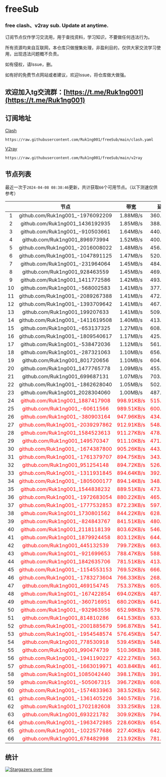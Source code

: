 # freeSub
### free clash、v2ray sub. Update at anytime.

订阅节点仅作学习交流用，用于查找资料，学习知识，不要做任何违法行为。

所有资源均来自互联网，本仓库只做搜集处理，非盈利目的，仅供大家交流学习使用，出现违法问题概不负责。

如有侵权，请Issue，删。

如有好的免费节点网站或者建议，欢迎Issue，将仓库做大做强。

## 欢迎加入tg交流群：[https://t.me/Ruk1ng001](https://t.me/Ruk1ng001)

## 订阅地址
[Clash](https://raw.githubusercontent.com/Ruk1ng001/freeSub/main/clash.yaml)
```
https://raw.githubusercontent.com/Ruk1ng001/freeSub/main/clash.yaml
```
[V2ray](https://raw.githubusercontent.com/Ruk1ng001/freeSub/main/v2ray)
```
https://raw.githubusercontent.com/Ruk1ng001/freeSub/main/v2ray
```

## 节点列表

最近一次于`2024-04-08 08:38:46`更新，共计获取`66`个可用节点。（以下测速仅供参考）

|  | 节点 | 带宽 | 延迟 |
|:-:|:--:|:--:|:--:|
 | 1 | github.com/Ruk1ng001_-1976092209 | 1.88MB/s | 360.00ms |
 | 2 | github.com/Ruk1ng001_1436192935 | 1.85MB/s | 388.00ms |
 | 3 | github.com/Ruk1ng001_-910503661 | 1.64MB/s | 440.00ms |
 | 4 | github.com/Ruk1ng001_896973994 | 1.52MB/s | 400.00ms |
 | 5 | github.com/Ruk1ng001_-2016008022 | 1.48MB/s | 456.00ms |
 | 6 | github.com/Ruk1ng001_-1047891125 | 1.47MB/s | 520.00ms |
 | 7 | github.com/Ruk1ng001_-231964064 | 1.45MB/s | 484.00ms |
 | 8 | github.com/Ruk1ng001_928463559 | 1.45MB/s | 469.00ms |
 | 9 | github.com/Ruk1ng001_1411772586 | 1.42MB/s | 493.00ms |
 | 10 | github.com/Ruk1ng001_-568002583 | 1.41MB/s | 377.00ms |
 | 11 | github.com/Ruk1ng001_-2089267388 | 1.41MB/s | 472.00ms |
 | 12 | github.com/Ruk1ng001_-1393709642 | 1.41MB/s | 467.00ms |
 | 13 | github.com/Ruk1ng001_199207633 | 1.41MB/s | 509.00ms |
 | 14 | github.com/Ruk1ng001_-1411619508 | 1.40MB/s | 413.00ms |
 | 15 | github.com/Ruk1ng001_-653137325 | 1.27MB/s | 608.00ms |
 | 16 | github.com/Ruk1ng001_-1809540617 | 1.17MB/s | 425.00ms |
 | 17 | github.com/Ruk1ng001_-538472036 | 1.12MB/s | 561.00ms |
 | 18 | github.com/Ruk1ng001_-287321063 | 1.10MB/s | 656.00ms |
 | 19 | github.com/Ruk1ng001_801720656 | 1.10MB/s | 604.00ms |
 | 20 | github.com/Ruk1ng001_1477765778 | 1.09MB/s | 455.00ms |
 | 21 | github.com/Ruk1ng001_699687131 | 1.07MB/s | 703.00ms |
 | 22 | github.com/Ruk1ng001_-1862628040 | 1.05MB/s | 502.00ms |
 | 23 | github.com/Ruk1ng001_2028304060 | 1.00MB/s | 487.00ms |
 | 24 | <font color=red>github.com/Ruk1ng001_1887417908</font> | <font color=red>998.91KB/s</font> | <font color=red>515.00ms</font> |
 | 25 | <font color=red>github.com/Ruk1ng001_-60611566</font> | <font color=red>989.51KB/s</font> | <font color=red>600.00ms</font> |
 | 26 | <font color=red>github.com/Ruk1ng001_-380903164</font> | <font color=red>947.96KB/s</font> | <font color=red>434.00ms</font> |
 | 27 | <font color=red>github.com/Ruk1ng001_-2039297862</font> | <font color=red>912.91KB/s</font> | <font color=red>548.00ms</font> |
 | 28 | <font color=red>github.com/Ruk1ng001_1584523613</font> | <font color=red>911.27KB/s</font> | <font color=red>478.00ms</font> |
 | 29 | <font color=red>github.com/Ruk1ng001_149570347</font> | <font color=red>911.10KB/s</font> | <font color=red>471.00ms</font> |
 | 30 | <font color=red>github.com/Ruk1ng001_-1674387800</font> | <font color=red>905.26KB/s</font> | <font color=red>443.00ms</font> |
 | 31 | <font color=red>github.com/Ruk1ng001_-1761379707</font> | <font color=red>894.75KB/s</font> | <font color=red>343.00ms</font> |
 | 32 | <font color=red>github.com/Ruk1ng001_951254148</font> | <font color=red>894.72KB/s</font> | <font color=red>526.00ms</font> |
 | 33 | <font color=red>github.com/Ruk1ng001_-1311931845</font> | <font color=red>894.64KB/s</font> | <font color=red>392.00ms</font> |
 | 34 | <font color=red>github.com/Ruk1ng001_-1805000177</font> | <font color=red>894.14KB/s</font> | <font color=red>348.00ms</font> |
 | 35 | <font color=red>github.com/Ruk1ng001_1544838232</font> | <font color=red>889.51KB/s</font> | <font color=red>473.00ms</font> |
 | 36 | <font color=red>github.com/Ruk1ng001_-1972683054</font> | <font color=red>880.22KB/s</font> | <font color=red>465.00ms</font> |
 | 37 | <font color=red>github.com/Ruk1ng001_-1777532853</font> | <font color=red>872.23KB/s</font> | <font color=red>597.00ms</font> |
 | 38 | <font color=red>github.com/Ruk1ng001_1730801562</font> | <font color=red>844.22KB/s</font> | <font color=red>628.00ms</font> |
 | 39 | <font color=red>github.com/Ruk1ng001_-824843767</font> | <font color=red>841.51KB/s</font> | <font color=red>480.00ms</font> |
 | 40 | <font color=red>github.com/Ruk1ng001_2118118139</font> | <font color=red>803.62KB/s</font> | <font color=red>546.00ms</font> |
 | 41 | <font color=red>github.com/Ruk1ng001_1879924458</font> | <font color=red>803.12KB/s</font> | <font color=red>644.00ms</font> |
 | 42 | <font color=red>github.com/Ruk1ng001_445132539</font> | <font color=red>799.72KB/s</font> | <font color=red>663.00ms</font> |
 | 43 | <font color=red>github.com/Ruk1ng001_-921699653</font> | <font color=red>788.47KB/s</font> | <font color=red>588.00ms</font> |
 | 44 | <font color=red>github.com/Ruk1ng001_1842635706</font> | <font color=red>781.51KB/s</font> | <font color=red>413.00ms</font> |
 | 45 | <font color=red>github.com/Ruk1ng001_-1154553153</font> | <font color=red>769.52KB/s</font> | <font color=red>666.00ms</font> |
 | 46 | <font color=red>github.com/Ruk1ng001_-1783273604</font> | <font color=red>766.33KB/s</font> | <font color=red>268.00ms</font> |
 | 47 | <font color=red>github.com/Ruk1ng001_469154745</font> | <font color=red>753.37KB/s</font> | <font color=red>605.00ms</font> |
 | 48 | <font color=red>github.com/Ruk1ng001_-167422854</font> | <font color=red>694.02KB/s</font> | <font color=red>487.00ms</font> |
 | 49 | <font color=red>github.com/Ruk1ng001_-360716951</font> | <font color=red>680.20KB/s</font> | <font color=red>641.00ms</font> |
 | 50 | <font color=red>github.com/Ruk1ng001_-932963556</font> | <font color=red>652.98KB/s</font> | <font color=red>579.00ms</font> |
 | 51 | <font color=red>github.com/Ruk1ng001_814810286</font> | <font color=red>641.53KB/s</font> | <font color=red>633.00ms</font> |
 | 52 | <font color=red>github.com/Ruk1ng001_-2001885679</font> | <font color=red>596.87KB/s</font> | <font color=red>541.00ms</font> |
 | 53 | <font color=red>github.com/Ruk1ng001_-1954548574</font> | <font color=red>576.45KB/s</font> | <font color=red>547.00ms</font> |
 | 54 | <font color=red>github.com/Ruk1ng001_778530918</font> | <font color=red>539.45KB/s</font> | <font color=red>548.00ms</font> |
 | 55 | <font color=red>github.com/Ruk1ng001_990474739</font> | <font color=red>510.36KB/s</font> | <font color=red>388.00ms</font> |
 | 56 | <font color=red>github.com/Ruk1ng001_-1941190227</font> | <font color=red>422.27KB/s</font> | <font color=red>563.00ms</font> |
 | 57 | <font color=red>github.com/Ruk1ng001_-1663019971</font> | <font color=red>403.84KB/s</font> | <font color=red>461.00ms</font> |
 | 58 | <font color=red>github.com/Ruk1ng001_1085042440</font> | <font color=red>398.17KB/s</font> | <font color=red>391.00ms</font> |
 | 59 | <font color=red>github.com/Ruk1ng001_-505067315</font> | <font color=red>396.72KB/s</font> | <font color=red>608.00ms</font> |
 | 60 | <font color=red>github.com/Ruk1ng001_-1574833963</font> | <font color=red>383.52KB/s</font> | <font color=red>562.00ms</font> |
 | 61 | <font color=red>github.com/Ruk1ng001_-1361405226</font> | <font color=red>340.57KB/s</font> | <font color=red>716.00ms</font> |
 | 62 | <font color=red>github.com/Ruk1ng001_1702182608</font> | <font color=red>333.25KB/s</font> | <font color=red>128.00ms</font> |
 | 63 | <font color=red>github.com/Ruk1ng001_693221782</font> | <font color=red>309.92KB/s</font> | <font color=red>794.00ms</font> |
 | 64 | <font color=red>github.com/Ruk1ng001_-1963472985</font> | <font color=red>228.60KB/s</font> | <font color=red>654.00ms</font> |
 | 65 | <font color=red>github.com/Ruk1ng001_-1022577686</font> | <font color=red>227.40KB/s</font> | <font color=red>642.00ms</font> |
 | 66 | <font color=red>github.com/Ruk1ng001_678482998</font> | <font color=red>213.92KB/s</font> | <font color=red>781.00ms</font> |


## 统计

[![Stargazers over time](https://starchart.cc/Ruk1ng001/freeSub.svg)](https://starchart.cc/Ruk1ng001/freeSub)
